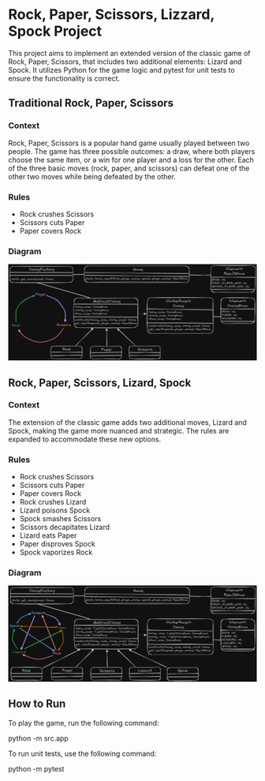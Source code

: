 # Rock, Paper, Scissors, Lizzard, Spock Project

This project aims to implement an extended version of the classic game of Rock, Paper, Scissors, that includes two additional elements: Lizard and Spock. It utilizes Python for the game logic and pytest for unit tests to ensure the functionality is correct.

## Traditional Rock, Paper, Scissors

### Context
Rock, Paper, Scissors is a popular hand game usually played between two people. The game has three possible outcomes: a draw, where both players choose the same item, or a win for one player and a loss for the other. Each of the three basic moves (rock, paper, and scissors) can defeat one of the other two moves while being defeated by the other.

### Rules
- Rock crushes Scissors
- Scissors cuts Paper
- Paper covers Rock

### Diagram

![TraditionalDiagram](./diagrams/rock-paper-scissors-diagram.png)

## Rock, Paper, Scissors, Lizard, Spock

### Context
The extension of the classic game adds two additional moves, Lizard and Spock, making the game more nuanced and strategic. The rules are expanded to accommodate these new options.

### Rules
- Rock crushes Scissors
- Scissors cuts Paper
- Paper covers Rock
- Rock crushes Lizard
- Lizard poisons Spock
- Spock smashes Scissors
- Scissors decapitates Lizard
- Lizard eats Paper
- Paper disproves Spock
- Spock vaporizes Rock

### Diagram

![ExtendedDiagram](./diagrams/rock-paper-scissors-lizzard-spock-diagram.png)

## How to Run

To play the game, run the following command:

python -m src.app

To run unit tests, use the following command:

python -m pytest